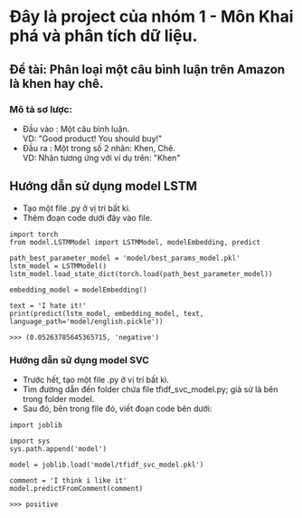 # Đây là project của nhóm 1 - Môn Khai phá và phân tích dữ liệu.

## Đề tài: Phân loại một câu bình luận trên Amazon là khen hay chê.

### Mô tả sơ lược:
- Đầu vào : Một câu bình luận.\
  VD: "Good product! You should buy!"
- Đầu ra  : Một trong số 2 nhãn: Khen, Chê.\
  VD: Nhãn tương ứng với ví dụ trên: "Khen"

## Hướng dẫn sử dụng model LSTM
- Tạo một file .py ở vị trí bất kì.
- Thêm đoạn code dưới đây vào file.
```
import torch
from model.LSTMModel import LSTMModel, modelEmbedding, predict

path_best_parameter_model = 'model/best_params_model.pkl'
lstm_model = LSTMModel()
lstm_model.load_state_dict(torch.load(path_best_parameter_model))

embedding_model = modelEmbedding()

text = 'I hate it!'
print(predict(lstm_model, embedding_model, text, language_path='model/english.pickle'))

>>> (0.05263785645365715, 'negative')
```

### Hướng dẫn sử dụng model SVC
- Trước hết, tạo một file .py ở vị trí bất kì.
- Tìm đường dẫn đến folder chứa file tfidf_svc_model.py; giả sử là bên trong folder model.
- Sau đó, bên trong file đó, viết đoạn code bên dưới:
```
import joblib

import sys
sys.path.append('model')

model = joblib.load('model/tfidf_svc_model.pkl')

comment = 'I think i like it'
model.predictFromComment(comment)

>>> positive
```
